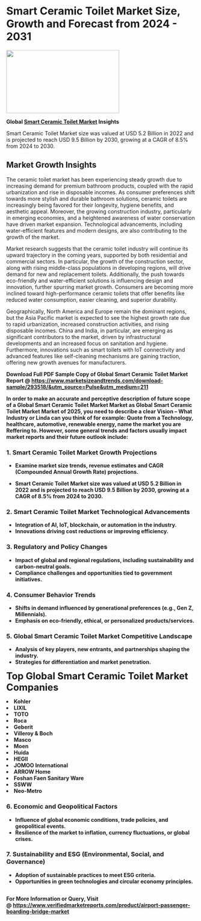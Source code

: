 <H1>Smart Ceramic Toilet Market Size, Growth and Forecast from 2024 - 2031</H1><img class="aligncenter size-medium wp-image-584254" src="https://thirdeyenews.in/wp-content/uploads/2024/09/Global-Market-Research-300x168.jpeg" alt="" width="300" height="168" /><p><strong>Global&nbsp;<a href="https://www.marketsizeandtrends.com/download-sample/293518/&amp;utm_source=Pulse&amp;utm_medium=211">Smart Ceramic Toilet Market</a> Insights</strong></p><p>Smart Ceramic Toilet Market size was valued at USD 5.2 Billion in 2022 and is projected to reach USD 9.5 Billion by 2030, growing at a CAGR of 8.5% from 2024 to 2030.</p><p><h2>Market Growth Insights</h2> <p>The ceramic toilet market has been experiencing steady growth due to increasing demand for premium bathroom products, coupled with the rapid urbanization and rise in disposable incomes. As consumer preferences shift towards more stylish and durable bathroom solutions, ceramic toilets are increasingly being favored for their longevity, hygiene benefits, and aesthetic appeal. Moreover, the growing construction industry, particularly in emerging economies, and a heightened awareness of water conservation have driven market expansion. Technological advancements, including water-efficient features and modern designs, are also contributing to the growth of the market.</p> <p><strong></strong></p> <p>Market research suggests that the ceramic toilet industry will continue its upward trajectory in the coming years, supported by both residential and commercial sectors. In particular, the growth of the construction sector, along with rising middle-class populations in developing regions, will drive demand for new and replacement toilets. Additionally, the push towards eco-friendly and water-efficient solutions is influencing design and innovation, further spurring market growth. Consumers are becoming more inclined toward high-performance ceramic toilets that offer benefits like reduced water consumption, easier cleaning, and superior durability.</p> <p>Geographically, North America and Europe remain the dominant regions, but the Asia Pacific market is expected to see the highest growth rate due to rapid urbanization, increased construction activities, and rising disposable incomes. China and India, in particular, are emerging as significant contributors to the market, driven by infrastructural developments and an increased focus on sanitation and hygiene. Furthermore, innovations such as smart toilets with IoT connectivity and advanced features like self-cleaning mechanisms are gaining traction, offering new growth avenues for manufacturers.</p> <p><strong></p><p><span class=""><strong>Download Full PDF Sample Copy of Global Smart Ceramic Toilet Market Report</strong> @ <a href="https://www.marketsizeandtrends.com/download-sample/293518/&amp;utm_source=Pulse&amp;utm_medium=211" target="_blank">https://www.marketsizeandtrends.com/download-sample/293518/&amp;utm_source=Pulse&amp;utm_medium=211</a></span></p><p>In order to make an accurate and perceptive description of future scope of a Global&nbsp;Smart Ceramic Toilet Market Market as Global&nbsp;Smart Ceramic Toilet Market Market of 2025, you need to describe a clear Vision &ndash; What Industry or Linda can you think of for example: Quote from a Technology, healthcare, automotive, renewable energy, name the market you are Reffering to. However, some general trends and factors usually impact market reports and their future outlook include:</p><h3>1.&nbsp;<strong>Smart Ceramic Toilet Market Growth Projections</strong></h3><ul><li>Examine market size trends, revenue estimates and CAGR (Compounded Annual Growth Rate) projections.</li><li><p>Smart Ceramic Toilet Market size was valued at USD 5.2 Billion in 2022 and is projected to reach USD 9.5 Billion by 2030, growing at a CAGR of 8.5% from 2024 to 2030.</p></li></ul><h3>2.&nbsp;<strong>Smart Ceramic Toilet Market Technological Advancements</strong></h3><ul><li>Integration of AI, IoT, blockchain, or automation in the industry.</li><li>Innovations driving cost reductions or improving efficiency.</li></ul><h3>3.&nbsp;<strong>Regulatory and Policy Changes</strong></h3><ul><li>Impact of global and regional regulations, including sustainability and carbon-neutral goals.</li><li>Compliance challenges and opportunities tied to government initiatives.</li></ul><h3>4.&nbsp;<strong>Consumer Behavior Trends</strong></h3><ul><li>Shifts in demand influenced by generational preferences (e.g., Gen Z, Millennials).</li><li>Emphasis on eco-friendly, ethical, or personalized products/services.</li></ul><h3>5.&nbsp;<strong>Global Smart Ceramic Toilet Market Competitive Landscape</strong></h3><ul><li>Analysis of key players, new entrants, and partnerships shaping the industry.</li><li>Strategies for differentiation and market penetration.</li></ul><p data-pm-slice="1 1 []"><span style="color: inherit; font-family: inherit; font-size: 25px;">Top Global Smart Ceramic Toilet Market Companies</span></p><div class="" data-test-id=""><p><li>Kohler</li><li> LIXIL</li><li> TOTO</li><li> Roca</li><li> Geberit</li><li> Villeroy & Boch</li><li> Masco</li><li> Moen</li><li> Huida</li><li> HEGII</li><li> JOMOO International</li><li> ARROW Home</li><li> Foshan Faen Sanitary Ware</li><li> SSWW</li><li> Neo-Metro</li></p></div><h3>6.&nbsp;<strong>Economic and Geopolitical Factors</strong></h3><ul><li>Influence of global economic conditions, trade policies, and geopolitical events.</li><li>Resilience of the market to inflation, currency fluctuations, or global crises.</li></ul><h3>7.&nbsp;<strong>Sustainability and ESG (Environmental, Social, and Governance)</strong></h3><ul><li>Adoption of sustainable practices to meet ESG criteria.</li><li>Opportunities in green technologies and circular economy principles.</li></ul><h2><strong style="font-size: 14px;">For More Information or Query, Visit @&nbsp;</strong><a style="background-color: #ffffff; font-size: 14px;" href="https://www.marketsizeandtrends.com/report/smart-ceramic-toilet-market/" target="_blank">https://www.verifiedmarketreports.com/product/airport-passenger-boarding-bridge-market</a></h2>
